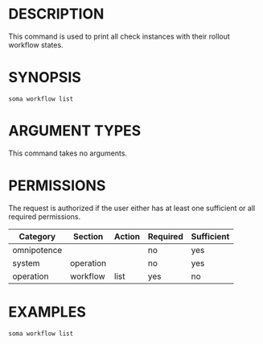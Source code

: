 # DESCRIPTION

This command is used to print all check instances with their rollout
workflow states.

# SYNOPSIS

```
soma workflow list
```

# ARGUMENT TYPES

This command takes no arguments.

# PERMISSIONS

The request is authorized if the user either has at least one
sufficient or all required permissions.

Category | Section | Action | Required | Sufficient
 ------- | ------- | ------ | -------- | ----------
omnipotence | | | no | yes
system | operation | | no | yes
operation | workflow | list | yes | no

# EXAMPLES

```
soma workflow list
```
